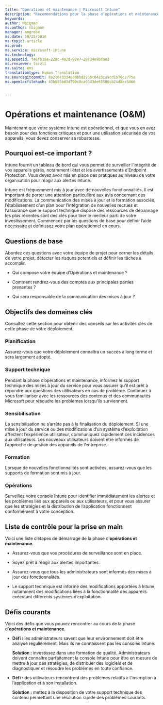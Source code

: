 ```yaml
---
title: "Opérations et maintenance | Microsoft Intune"
description: "Recommandations pour la phase d’opérations et maintenance d’un déploiement Intune."
keywords: 
author: Nbigman
ms.author: nbigman
manager: angrobe
ms.date: 10/25/2016
ms.topic: article
ms.prod: 
ms.service: microsoft-intune
ms.technology: 
ms.assetid: f46fb18e-228c-4a2d-92e7-20734e9bdae3
ms.reviewer: tscott
ms.suite: ems
translationtype: Human Translation
ms.sourcegitcommit: 8921043334630bbd2955c0423ca9cd1b76c27758
ms.openlocfilehash: 43b085bd3d799c8ca9343de61508cb24d8ec5466


---
```


# Opérations et maintenance (O&M)
Maintenant que votre système Intune est opérationnel, et que vous en avez besoin pour des fonctions critiques et pour une utilisation sécurisée de vos appareils, vous devez conserver sa robustesse.

## Pourquoi est-ce important ?
Intune fournit un tableau de bord qui vous permet de surveiller l’intégrité de vos appareils gérés, notamment l’état et les avertissements d’Endpoint Protection. Vous devez avoir mis en place des pratiques au niveau de votre organisation pour réagir aux alertes Intune.

Intune est fréquemment mis à jour avec de nouvelles fonctionnalités. Il est important de porter une attention particulière aux avis concernant ces modifications.
La communication des mises à jour et la formation associée, l’établissement d’un plan pour l’intégration de nouvelles recrues et l’assurance que le support technique dispose des ressources de dépannage les plus récentes sont des clés pour tirer le meilleur parti de votre investissement.
Commencez par les questions de base pour définir l’aide nécessaire et définissez votre plan opérationnel en cours.

## Questions de base
Abordez ces questions avec votre équipe de projet pour cerner les détails de votre projet, détecter les risques potentiels et définir les tâches à accomplir.

-   Qui compose votre équipe d’Opérations et maintenance ?

-   Comment rendrez-vous des comptes aux principales parties prenantes ?

-   Qui sera responsable de la communication des mises à jour ?

## Objectifs des domaines clés
Consultez cette section pour obtenir des conseils sur les activités clés de cette phase de votre déploiement.

### Planification
Assurez-vous que votre déploiement connaîtra un succès à long terme et sera largement adopté.

### Support technique
Pendant la phase d’opérations et maintenance, informez le support technique des mises à jour du service pour vous assurer qu’il est prêt à répondre aux questions des utilisateurs en cas de problème. Continuez à vous familiariser avec les ressources des contenus et des communautés Microsoft pour résoudre les problèmes lorsqu’ils surviennent.

### Sensibilisation
La sensibilisation ne s’arrête pas à la finalisation du déploiement. Si une mise à jour du service ou des modifications d’un système d’exploitation affectent l’expérience utilisateur, communiquez rapidement ces incidences aux utilisateurs. Les nouveaux utilisateurs doivent être informés de l’approche de gestion des appareils de l’entreprise.

### Formation
Lorsque de nouvelles fonctionnalités sont activées, assurez-vous que les supports de formation sont mis à jour.

### Opérations
Surveillez votre console Intune pour identifier immédiatement les alertes et les problèmes liés aux appareils ou aux utilisateurs, et pour vous assurer que les stratégies et la distribution de l’application fonctionnent conformément à votre conception.

## Liste de contrôle pour la prise en main
Voici une liste d’étapes de démarrage de la phase d’**opérations et maintenance**.

-   Assurez-vous que vos procédures de surveillance sont en place.

-   Soyez prêt à réagir aux alertes importantes.

-   Assurez-vous que tous les administrateurs sont informés des mises à jour des fonctionnalités.

-   Le support technique est informé des modifications apportées à Intune, notamment des modifications liées à la fonctionnalité des appareils exécutant différents systèmes d’exploitation.

## Défis courants
Voici des défis que vous pouvez rencontrer au cours de la phase d’**opérations et maintenance**.

-   **Défi :** les administrateurs savent que leur environnement doit être analysé régulièrement. Mais ils ne connaissent pas les consoles Intune.

    **Solution :** investissez dans une formation de qualité. Administrateurs doivent connaître parfaitement la console Intune pour être en mesure de mettre à jour des stratégies, de distribuer des logiciels et de diagnostiquer et résoudre les problèmes en toute confiance.

-   **Défi :** des utilisateurs rencontrent des problèmes relatifs à l’inscription à l’application et à son installation.

    **Solution :** mettez à la disposition de votre support technique des contenu permettant une résolution rapide des problèmes courants.



<!--HONumber=Oct16_HO4-->


